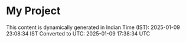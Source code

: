 # My Project

This content is dynamically generated in Indian Time (IST): 2025-01-09 23:08:34 IST
Converted to UTC: 2025-01-09 17:38:34 UTC
